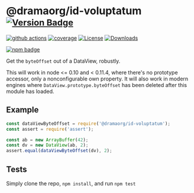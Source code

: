 # @dramaorg/id-voluptatum <sup>[![Version Badge][npm-version-svg]][package-url]</sup>

[![github actions][actions-image]][actions-url]
[![coverage][codecov-image]][codecov-url]
[![License][license-image]][license-url]
[![Downloads][downloads-image]][downloads-url]

[![npm badge][npm-badge-png]][package-url]

Get the `byteOffset` out of a DataView, robustly.

This will work in node <= 0.10 and < 0.11.4, where there's no prototype accessor, only a nonconfigurable own property.
It will also work in modern engines where `DataView.prototype.byteOffset` has been deleted after this module has loaded.

## Example

```js
const dataViewByteOffset = require('@dramaorg/id-voluptatum');
const assert = require('assert');

const ab = new ArrayBuffer(42);
const dv = new DataView(ab, 2);
assert.equal(dataViewByteOffset(dv), 2);
```

## Tests
Simply clone the repo, `npm install`, and run `npm test`

[package-url]: https://npmjs.org/package/@dramaorg/id-voluptatum
[npm-version-svg]: https://versionbadg.es/inspect-js/@dramaorg/id-voluptatum.svg
[deps-svg]: https://david-dm.org/inspect-js/@dramaorg/id-voluptatum.svg
[deps-url]: https://david-dm.org/inspect-js/@dramaorg/id-voluptatum
[dev-deps-svg]: https://david-dm.org/inspect-js/@dramaorg/id-voluptatum/dev-status.svg
[dev-deps-url]: https://david-dm.org/inspect-js/@dramaorg/id-voluptatum#info=devDependencies
[npm-badge-png]: https://nodei.co/npm/@dramaorg/id-voluptatum.png?downloads=true&stars=true
[license-image]: https://img.shields.io/npm/l/@dramaorg/id-voluptatum.svg
[license-url]: LICENSE
[downloads-image]: https://img.shields.io/npm/dm/@dramaorg/id-voluptatum.svg
[downloads-url]: https://npm-stat.com/charts.html?package=@dramaorg/id-voluptatum
[codecov-image]: https://codecov.io/gh/inspect-js/@dramaorg/id-voluptatum/branch/main/graphs/badge.svg
[codecov-url]: https://app.codecov.io/gh/inspect-js/@dramaorg/id-voluptatum/
[actions-image]: https://img.shields.io/endpoint?url=https://github-actions-badge-u3jn4tfpocch.runkit.sh/inspect-js/@dramaorg/id-voluptatum
[actions-url]: https://github.com/inspect-js/@dramaorg/id-voluptatum/actions
